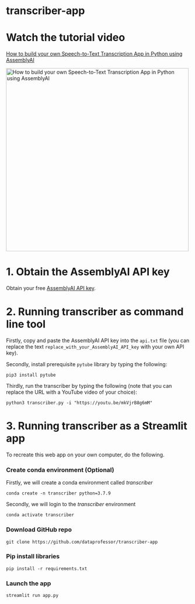 # transcriber-app

# Watch the tutorial video

[How to build your own Speech-to-Text Transcription App in Python using AssemblyAI](https://youtu.be/Kj0JtjAxxKA)

<a href="https://youtu.be/NNq_XBVk30w"><img src="http://img.youtube.com/vi/NNq_XBVk30w/maxresdefault.jpg" alt="How to build your own Speech-to-Text Transcription App in Python using AssemblyAI" title="How to build your own Speech-to-Text Transcription App in Python using AssemblyAI" width="500" /></a>

# 1. Obtain the AssemblyAI API key

Obtain your free [AssemblyAI API key](https://www.assemblyai.com/?utm_source=youtube&utm_medium=social&utm_campaign=dataprofessor).

# 2. Running transcriber as command line tool

Firstly, copy and paste the AssemblyAI API key into the `api.txt` file (you can replace the text `replace_with_your_AssemblyAI_API_key` with your own API key).

Secondly, install prerequisite `pytube` library by typing the following:
```
pip3 install pytube
```

Thirdly, run the transcriber by typing the following (note that you can replace the URL with a YouTube video of your choice):
```
python3 transcriber.py -i "https://youtu.be/mkVjrB8g6mM"
```

# 3. Running transcriber as a Streamlit app
To recreate this web app on your own computer, do the following.

### Create conda environment (Optional)
Firstly, we will create a conda environment called *transcriber*
```
conda create -n transcriber python=3.7.9
```
Secondly, we will login to the *transcriber* environment
```
conda activate transcriber
```

###  Download GitHub repo

```
git clone https://github.com/dataprofessor/transcriber-app
```

###  Pip install libraries
```
pip install -r requirements.txt
```

###  Launch the app

```
streamlit run app.py
```
